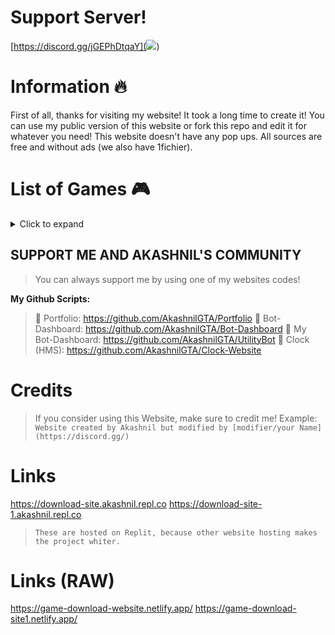 # Support Server!
[https://discord.gg/jGEPhDtqaY](<a href="https://discord.gg/jGEPhDtqaY"><img src="https://discord.com/api/guilds/1103294223509356627/widget.png?style=banner2"></a>)
# Information 🔥
First of all, thanks for visiting my website! It took a long time to create it! You can use my public version of this website or fork this repo and edit it for whatever you need! This website doesn't have any pop ups. All sources are free and without ads (we also have 1fichier).
# List of Games 🎮

<details>
  <summary>Click to expand</summary>
* GTA 5
* GTA San Andreas
* Red Dead Redemption II
* Roblox (for faster download)
* Minecraft
* Cyberpunk 2077
* GTA Vice City
* GTA III
* GTA Trilogy
* Alien Shooter
* Alien Shooter 2: The Legend
* Alien Shooter 2
* Age Of Empires II
* Battlefield 2: Bad Company
* Call Of Duty: Black Ops 1
* Crysis 1 
* Fallout New Vegas (Part 1 & Part 2)
* Half-Life 2
* Hitman Contracts 3
* Mafia II
* Mirror Edge
* Red Alert 3
* Sniper Elite 3
* Far Cry 4
* Freedom Fighters
* Hitman Absolution 
* The Forest
* Tomb Raider 2013

</details>

## SUPPORT ME AND AKASHNIL'S COMMUNITY

> You can always support me by using one of my websites codes!

**__My Github Scripts:__**
> 
> 🔗 Portfolio: https://github.com/AkashnilGTA/Portfolio
> 🔗 Bot-Dashboard: https://github.com/AkashnilGTA/Bot-Dashboard
> 🔗 My Bot-Dashboard: https://github.com/AkashnilGTA/UtilityBot
> 🔗 Clock (HMS): https://github.com/AkashnilGTA/Clock-Website

# Credits

> If you consider using this Website, make sure to credit me!
> Example: `Website created by Akashnil but modified by [modifier/your Name](https://discord.gg/)`

# Links

https://download-site.akashnil.repl.co
https://download-site-1.akashnil.repl.co

> `These are hosted on Replit, because other website hosting makes the project whiter.`

# Links (RAW)

https://game-download-website.netlify.app/
https://game-download-site1.netlify.app/
